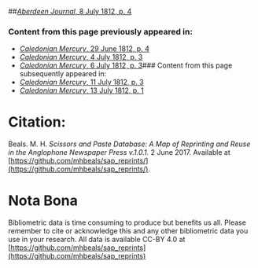 ##[*Aberdeen Journal*, 8 July 1812, p. 4](https://mhbeals.github.io/sap_html/Aberdeen-Journal/Aberdeen-Journal-8-July-1812-p-4)

### Content from this page previously appeared in:
+ [*Caledonian Mercury*, 29 June 1812, p. 4](https://mhbeals.github.io/sap_html/Caledonian-Mercury/Caledonian-Mercury-29-June-1812-p-4)
+ [*Caledonian Mercury*, 4 July 1812, p. 3](https://mhbeals.github.io/sap_html/Caledonian-Mercury/Caledonian-Mercury-4-July-1812-p-3)
+ [*Caledonian Mercury*, 6 July 1812, p. 3](https://mhbeals.github.io/sap_html/Caledonian-Mercury/Caledonian-Mercury-6-July-1812-p-3)### Content from this page subsequently appeared in:
+ [*Caledonian Mercury*, 11 July 1812, p. 3](https://mhbeals.github.io/sap_html/Caledonian-Mercury/Caledonian-Mercury-11-July-1812-p-3)
+ [*Caledonian Mercury*, 13 July 1812, p. 1](https://mhbeals.github.io/sap_html/Caledonian-Mercury/Caledonian-Mercury-13-July-1812-p-1)
                    
# Citation: 

Beals. M. H. *Scissors and Paste Database: A Map of Reprinting and Reuse in the Anglophone Newspaper Press v.1.0.1.* 2 June 2017. Available at [https://github.com/mhbeals/sap_reprints/](https://github.com/mhbeals/sap_reprints/). 
                    
# Nota Bona

Bibliometric data is time consuming to produce but benefits us all. Please remember to cite or acknowledge this and any other bibliometric data you use in your research. All data is available CC-BY 4.0 at [https://github.com/mhbeals/sap_reprints](https://github.com/mhbeals/sap_reprints)